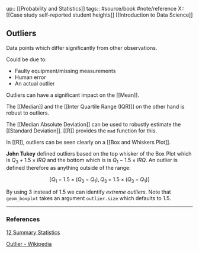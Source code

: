 up:: [[Probability and Statistics]]
tags:: #source/book #note/reference
X:: [[Case study self-reported student heights]] [[Introduction to Data Science]]

## Outliers

Data points which differ significantly from other observations.

Could be due to:
- Faulty equipment/missing measurements
- Human error
- An actual outlier

Outliers can have a significant impact on the [[Mean]].

The [[Median]] and the [[Inter Quartile Range (IQR)]] on the other hand is robust to outliers.

The [[Median Absolute Deviation]] can be used to robustly estimate the [[Standard Deviation]]. [[R]] provides the `mad` function for this.

In [[R]], outliers can be seen clearly on a [[Box and Whiskers Plot]].

__John Tukey__ defined outliers based on the top whisker of the Box Plot which is $Q_3 + 1.5\times IRQ$ and the bottom which is is $Q_1 - 1.5 \times IRQ$. An outlier is defined therefore as anything outside of the range:

$$
[Q_1 - 1.5 \times (Q_3-Q_1),Q_3 + 1.5 \times (Q_3-Q_1)]
$$

By using 3 instead of 1.5 we can identify _extreme outliers_.  Note that `geom_boxplot` takes an argument `outlier.size` which defaults to 1.5.

---

### References

[12 Summary Statistics](https://biscotty666.github.io/Data-Science-R-PH125x/docs/Pt12.html#outliers)

[Outlier - Wikipedia](https://en.wikipedia.org/wiki/Outlier)